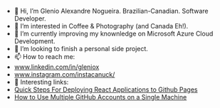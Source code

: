 - 👋 Hi, I’m Glenio Alexandre Nogueira. Brazilian-Canadian. Software Developer.
- 👀 I’m interested in Coffee & Photography (and Canada Eh!).
- 🌱 I’m currently improving my knownledge on Microsoft Azure Cloud Development.
- 💞️ I’m looking to finish a personal side project.
- 📫 How to reach me:
- www.linkedin.com/in/gleniox
- www.instagram.com/instacanuck/
-  👀 Interesting links:
- [Quick Steps For Deploying React Applications to Github Pages](https://medium.com/@gleniox/quick-steps-for-deploying-react-applications-to-github-pages-27eaf700e32)
- [How to Use Multiple GitHub Accounts on a Single Machine](https://medium.com/@gleniox/how-to-use-multiple-github-accounts-on-a-single-machine-eb1128abd35d)
